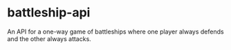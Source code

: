 # battleship-api

An API for a one-way game of battleships where one player always defends and the other always attacks.
